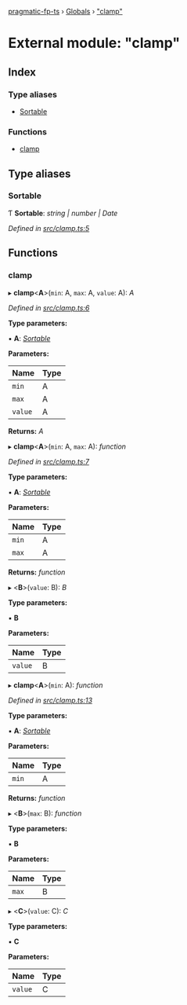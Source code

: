 [pragmatic-fp-ts](../README.md) › [Globals](../globals.md) › ["clamp"](_clamp_.md)

# External module: "clamp"

## Index

### Type aliases

* [Sortable](_clamp_.md#sortable)

### Functions

* [clamp](_clamp_.md#clamp)

## Type aliases

###  Sortable

Ƭ **Sortable**: *string | number | Date*

*Defined in [src/clamp.ts:5](https://github.com/hermann-p/pragmatic-fp-ts/blob/ae00bcd/src/clamp.ts#L5)*

## Functions

###  clamp

▸ **clamp**<**A**>(`min`: A, `max`: A, `value`: A): *A*

*Defined in [src/clamp.ts:6](https://github.com/hermann-p/pragmatic-fp-ts/blob/ae00bcd/src/clamp.ts#L6)*

**Type parameters:**

▪ **A**: *[Sortable](_clamp_.md#sortable)*

**Parameters:**

Name | Type |
------ | ------ |
`min` | A |
`max` | A |
`value` | A |

**Returns:** *A*

▸ **clamp**<**A**>(`min`: A, `max`: A): *function*

*Defined in [src/clamp.ts:7](https://github.com/hermann-p/pragmatic-fp-ts/blob/ae00bcd/src/clamp.ts#L7)*

**Type parameters:**

▪ **A**: *[Sortable](_clamp_.md#sortable)*

**Parameters:**

Name | Type |
------ | ------ |
`min` | A |
`max` | A |

**Returns:** *function*

▸ <**B**>(`value`: B): *B*

**Type parameters:**

▪ **B**

**Parameters:**

Name | Type |
------ | ------ |
`value` | B |

▸ **clamp**<**A**>(`min`: A): *function*

*Defined in [src/clamp.ts:13](https://github.com/hermann-p/pragmatic-fp-ts/blob/ae00bcd/src/clamp.ts#L13)*

**Type parameters:**

▪ **A**: *[Sortable](_clamp_.md#sortable)*

**Parameters:**

Name | Type |
------ | ------ |
`min` | A |

**Returns:** *function*

▸ <**B**>(`max`: B): *function*

**Type parameters:**

▪ **B**

**Parameters:**

Name | Type |
------ | ------ |
`max` | B |

▸ <**C**>(`value`: C): *C*

**Type parameters:**

▪ **C**

**Parameters:**

Name | Type |
------ | ------ |
`value` | C |
